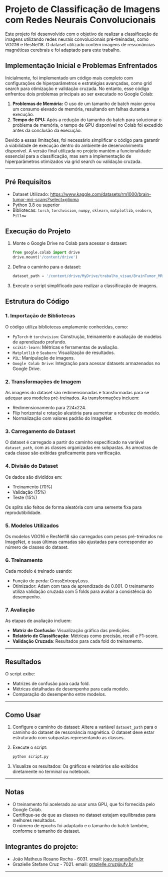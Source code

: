 # Projeto de Classificação de Imagens com Redes Neurais Convolucionais

Este projeto foi desenvolvido com o objetivo de realizar a classificação de imagens utilizando redes neurais convolucionais pré-treinadas, como VGG16 e ResNet18. O dataset utilizado contém imagens de ressonâncias magnéticas cerebrais e foi adaptado para este trabalho.

## Implementação Inicial e Problemas Enfrentados

Inicialmente, foi implementado um código mais completo com configurações de hiperparâmetros e estratégias avançadas, como grid search para otimização e validação cruzada. No entanto, esse código enfrentou dois problemas principais ao ser executado no Google Colab:

1. **Problemas de Memória:** O uso de um tamanho de batch maior gerou um consumo elevado de memória, resultando em falhas durante a execução.
2. **Tempo de GPU:** Após a redução do tamanho do batch para solucionar o problema de memória, o tempo de GPU disponível no Colab foi excedido antes da conclusão da execução.

Devido a essas limitações, foi necessário simplificar o código para garantir a viabilidade de execução dentro do ambiente de desenvolvimento disponível. A versão final utilizada no projeto mantém a funcionalidade essencial para a classificação, mas sem a implementação de hiperparâmetros otimizados via grid search ou validação cruzada.

---

## Pré Requisitos

- Dataset Utilizado: https://www.kaggle.com/datasets/rm1000/brain-tumor-mri-scans?select=glioma
- Python 3.8 ou superior
- Bibliotecas: `torch`, `torchvision`, `numpy`, `sklearn`, `matplotlib`, `seaborn`, `Pillow`

## Execução do Projeto

1. Monte o Google Drive no Colab para acessar o dataset:
   ```python
   from google.colab import drive
   drive.mount('/content/drive')
   ```

2. Defina o caminho para o dataset:
   ```python
   dataset_path = '/content/drive/MyDrive/trabalho_visao/BrainTumor_MRI_Scans'
   ```

3. Execute o script simplificado para realizar a classificação de imagens.

## Estrutura do Código

### 1. **Importação de Bibliotecas**
O código utiliza bibliotecas amplamente conhecidas, como:
- `PyTorch` e `torchvision`: Construção, treinamento e avaliação de modelos de aprendizado profundo.
- `scikit-learn`: Métricas e ferramentas de avaliação.
- `Matplotlib` e `Seaborn`: Visualização de resultados.
- `PIL`: Manipulação de imagens.
- `Google Colab Drive`: Integração para acessar datasets armazenados no Google Drive.

### 2. **Transformações de Imagem**
As imagens do dataset são redimensionadas e transformadas para se adequar aos modelos pré-treinados. As transformações incluem:
- Redimensionamento para 224x224.
- Flip horizontal e rotação aleatória para aumentar a robustez do modelo.
- Normalização com valores padrão do ImageNet.

### 3. **Carregamento do Dataset**
O dataset é carregado a partir do caminho especificado na variável `dataset_path`, com as classes organizadas em subpastas. As amostras de cada classe são exibidas graficamente para verificação.

### 4. **Divisão do Dataset**
Os dados são divididos em:
- Treinamento (70%)
- Validação (15%)
- Teste (15%)
  
Os splits são feitos de forma aleatória com uma semente fixa para reprodutibilidade.

### 5. **Modelos Utilizados**
Os modelos VGG16 e ResNet18 são carregados com pesos pré-treinados no ImageNet, e suas últimas camadas são ajustadas para corresponder ao número de classes do dataset.

### 6. **Treinamento**
Cada modelo é treinado usando:
- Função de perda: CrossEntropyLoss.
- Otimizador: Adam com taxa de aprendizado de 0.001.
O treinamento utiliza validação cruzada com 5 folds para avaliar a consistência do desempenho.

### 7. **Avaliação**
As etapas de avaliação incluem:
- **Matriz de Confusão**: Visualização gráfica das predições.
- **Relatório de Classificação**: Métricas como precisão, recall e F1-score.
- **Validação Cruzada**: Resultados para cada fold do treinamento.

---

## Resultados
O script exibe:
- Matrizes de confusão para cada fold.
- Métricas detalhadas de desempenho para cada modelo.
- Comparação do desempenho entre modelos.
---

## Como Usar

1. Configure o caminho do dataset:
   Altere a variável `dataset_path` para o caminho do dataset de ressonância magnética.
   O dataset deve estar estruturado com subpastas representando as classes.

2. Execute o script:
   ```bash
   python script.py
   ```

3. Visualize os resultados:
   Os gráficos e relatórios são exibidos diretamente no terminal ou notebook.

---

## Notas
- O treinamento foi acelerado ao usar uma GPU, que foi fornecida pelo Google Colab.
- Certifique-se de que as classes no dataset estejam equilibradas para melhores resultados.
- O número de epochs foi adaptado e o tamanho do batch também, conforme o tamanho do dataset.

## Integrantes do projeto:
- João Matheus Rosano Rocha - 6031. email: joao.rosano@ufv.br
- Grazielle Stefane Cruz - 7021. email: grazielle.cruz@ufv.br


---
